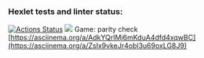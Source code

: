 ### Hexlet tests and linter status:
[![Actions Status](https://github.com/romanzhh/frontend-project-44/workflows/hexlet-check/badge.svg)](https://github.com/romanzhh/frontend-project-44/actions)
<a href="https://codeclimate.com/github/romanzhh/frontend-project-44/maintainability"><img src="https://api.codeclimate.com/v1/badges/a35ba51a7f2b74fbc436/maintainability" /></a>
Game: parity check
[https://asciinema.org/a/AdkYQrIMj6mKduA4dfd4xqwBC](https://asciinema.org/a/ZsIx9vkeJr4obl3u69oxLG8J9)

